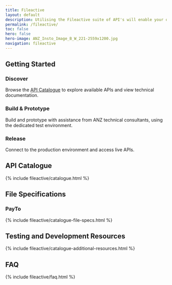 ```yaml
---
title: Fileactive
layout: default
description: Utilising the Fileactive suite of API's will enable your organisation to complete near real-time banking with ANZ.
permalink: /fileactive/
toc: false
hero: false
hero-image: ANZ_Insto_Image_B_W_221-2559x1200.jpg
navigation: fileactive
---
```


<div class="row flex-xl-nowrap mx-auto anz-body-container">   
<div class="w-100 col-12 anz-page-section" markdown="1">

## Getting Started

<div class="anz-start-card-container">

<div class="col-12 col-xl-4 anz-start-card">
    <h3>Discover</h3>
    <p>Browse the <a href="#api-catalogue">API Catalogue</a> to explore available APIs and view technical documentation.</p>
</div>

<div class="col-12 col-xl-4 anz-start-card middle">
    <h3>Build &amp; Prototype</h3>
    <p>Build and prototype with assistance from ANZ technical consultants, using the dedicated test environment.</p>
</div>

<div class="col-12 col-xl-4 anz-start-card">
    <h3>Release</h3>
    <p>Connect to the production environment and access live APIs.</p>
</div>

</div>

</div>            
</div> 

<div class="row flex-xl-nowrap mx-auto anz-body-container">   
<div class="w-100 col-12 anz-page-section" markdown="1">

## API Catalogue

{% include fileactive/catalogue.html %}

</div>            
</div> 
<!--
<div class="row flex-xl-nowrap mx-auto anz-body-container">   
<div class="w-100 col-12 anz-page-section" markdown="1">
### Coming Soon
<p>APIs under development.</P>
{% include fileactive/catalogue-comingsoon.html %}
</div>            
</div> 
-->

<div class="row flex-xl-nowrap mx-auto anz-body-container">   
<div class="w-100 col-12 anz-page-section" markdown="1">

## File Specifications

### PayTo

{% include fileactive/catalogue-file-specs.html %}

</div>
</div>

<div class="row flex-xl-nowrap mx-auto anz-body-container">   
<div class="w-100 col-12 anz-page-section" markdown="1">

## Testing and Development Resources

{% include fileactive/catalogue-additional-resources.html %}

</div>            
</div> 

<div class="row flex-xl-nowrap mx-auto anz-body-container">   
<div class="w-100 col-12 anz-page-section" markdown="1">

## FAQ

{% include fileactive/faq.html %}

</div>            
</div> 
